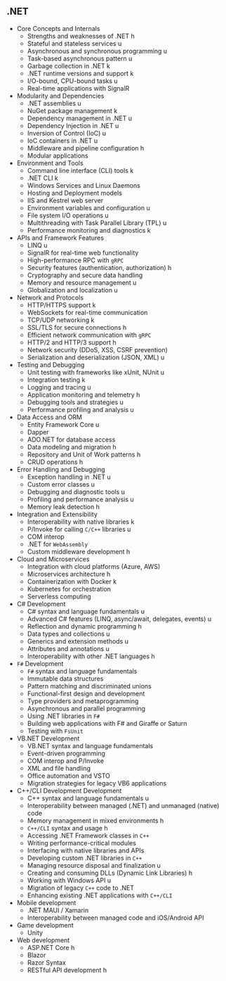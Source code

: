 ## .NET

- Core Concepts and Internals
  - Strengths and weaknesses of .NET h
  - Stateful and stateless services u
  - Asynchronous and synchronous programming u
  - Task-based asynchronous pattern u
  - Garbage collection in .NET k
  - .NET runtime versions and support k
  - I/O-bound, CPU-bound tasks u
  - Real-time applications with SignalR
- Modularity and Dependencies
  - .NET assemblies u
  - NuGet package management k
  - Dependency management in .NET u
  - Dependency Injection in .NET u
  - Inversion of Control (IoC) u
  - IoC containers in .NET u
  - Middleware and pipeline configuration h
  - Modular applications
- Environment and Tools
  - Command line interface (CLI) tools k
  - .NET CLI k 
  - Windows Services and Linux Daemons
  - Hosting and Deployment models
  - IIS and Kestrel web server
  - Environment variables and configuration u
  - File system I/O operations u
  - Multithreading with Task Parallel Library (TPL) u
  - Performance monitoring and diagnostics k
- APIs and Framework Features
  - LINQ u
  - SignalR for real-time web functionality
  - High-performance RPC with `gRPC`
  - Security features (authentication, authorization) h
  - Cryptography and secure data handling
  - Memory and resource management u
  - Globalization and localization u
- Network and Protocols
  - HTTP/HTTPS support k
  - WebSockets for real-time communication
  - TCP/UDP networking k
  - SSL/TLS for secure connections h
  - Efficient network communication with `gRPC`
  - HTTP/2 and HTTP/3 support h
  - Network security (DDoS, XSS, CSRF prevention)
  - Serialization and deserialization (JSON, XML) u
- Testing and Debugging
  - Unit testing with frameworks like xUnit, NUnit u
  - Integration testing k
  - Logging and tracing u
  - Application monitoring and telemetry h
  - Debugging tools and strategies u
  - Performance profiling and analysis u
- Data Access and ORM
  - Entity Framework Core u
  - Dapper
  - ADO.NET for database access
  - Data modeling and migration h
  - Repository and Unit of Work patterns h
  - CRUD operations h
- Error Handling and Debugging
  - Exception handling in .NET u
  - Custom error classes u
  - Debugging and diagnostic tools u
  - Profiling and performance analysis u
  - Memory leak detection h
- Integration and Extensibility
  - Interoperability with native libraries k
  - P/Invoke for calling `C/C++` libraries u
  - COM interop
  - .NET for `WebAssembly`
  - Custom middleware development h
- Cloud and Microservices
  - Integration with cloud platforms (Azure, AWS)
  - Microservices architecture h
  - Containerization with Docker k
  - Kubernetes for orchestration
  - Serverless computing
- C# Development
  - C# syntax and language fundamentals u
  - Advanced C# features (LINQ, async/await, delegates, events) u
  - Reflection and dynamic programming h
  - Data types and collections u
  - Generics and extension methods u
  - Attributes and annotations u
  - Interoperability with other .NET languages h
- `F#` Development
  - `F#` syntax and language fundamentals
  - Immutable data structures
  - Pattern matching and discriminated unions
  - Functional-first design and development
  - Type providers and metaprogramming
  - Asynchronous and parallel programming
  - Using .NET libraries in `F#`
  - Building web applications with F# and Giraffe or Saturn
  - Testing with `FsUnit`
- VB.NET Development
  - VB.NET syntax and language fundamentals
  - Event-driven programming
  - COM interop and P/Invoke
  - XML and file handling
  - Office automation and VSTO
  - Migration strategies for legacy VB6 applications
- C++/CLI Development Development
  - C++ syntax and language fundamentals u
  - Interoperability between managed (.NET) and unmanaged (native) code
  - Memory management in mixed environments h
  - `C++/CLI` syntax and usage h
  - Accessing .NET Framework classes in `C++`
  - Writing performance-critical modules
  - Interfacing with native libraries and APIs
  - Developing custom .NET libraries in `C++`
  - Managing resource disposal and finalization u
  - Creating and consuming DLLs (Dynamic Link Libraries) h
  - Working with Windows API u
  - Migration of legacy `C++` code to .NET
  - Enhancing existing .NET applications with `C++/CLI`
- Mobile development
  - .NET MAUI / Xamarin
  - Interoperability between managed code and iOS/Android API
- Game development
  - Unity
- Web development
  - ASP.NET Core h
  - Blazor
  - Razor Syntax
  - RESTful API development h
